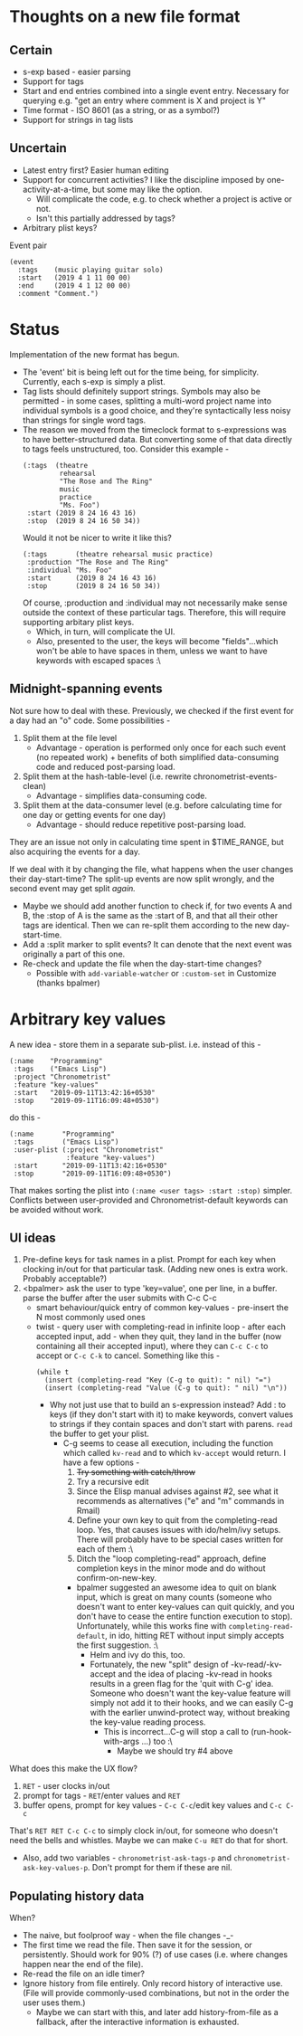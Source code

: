 # Thoughts on a new file format
## Certain
* s-exp based - easier parsing
* Support for tags
* Start and end entries combined into a single event entry. Necessary for querying e.g. "get an entry where comment is X and project is Y"
* Time format - ISO 8601 (as a string, or as a symbol?)
* Support for strings in tag lists

## Uncertain
* Latest entry first? Easier human editing
* Support for concurrent activities? I like the discipline imposed by one-activity-at-a-time, but some may like the option.
  * Will complicate the code, e.g. to check whether a project is active or not.
  * Isn't this partially addressed by tags?
* Arbitrary plist keys?

Event pair
```
(event
  :tags    (music playing guitar solo)
  :start   (2019 4 1 11 00 00)
  :end     (2019 4 1 12 00 00)
  :comment "Comment.")
```

# Status
Implementation of the new format has begun.
* The 'event' bit is being left out for the time being, for simplicity. Currently, each s-exp is simply a plist.
* Tag lists should definitely support strings. Symbols may also be permitted - in some cases, splitting a multi-word project name into individual symbols is a good choice, and they're syntactically less noisy than strings for single word tags.
* The reason we moved from the timeclock format to s-expressions was to have better-structured data. But converting some of that data directly to tags feels unstructured, too. Consider this example -
  ```
  (:tags  (theatre
           rehearsal
           "The Rose and The Ring"
           music
           practice
           "Ms. Foo")
   :start (2019 8 24 16 43 16)
   :stop  (2019 8 24 16 50 34))
  ```
  Would it not be nicer to write it like this?
  ```
  (:tags       (theatre rehearsal music practice)
   :production "The Rose and The Ring"
   :individual "Ms. Foo"
   :start      (2019 8 24 16 43 16)
   :stop       (2019 8 24 16 50 34))
  ```
  Of course, :production and :individual may not necessarily make sense outside the context of these particular tags. Therefore, this will require supporting arbitary plist keys.
  * Which, in turn, will complicate the UI.
  * Also, presented to the user, the keys will become "fields"...which won't be able to have spaces in them, unless we want to have keywords with escaped spaces :\

## Midnight-spanning events
Not sure how to deal with these. Previously, we checked if the first event for a day had an "o" code. Some possibilities -
1. Split them at the file level
   * Advantage - operation is performed only once for each such event (no repeated work) + benefits of both simplified data-consuming code and reduced post-parsing load.
2. Split them at the hash-table-level (i.e. rewrite chronometrist-events-clean)
   * Advantage - simplifies data-consuming code.
3. Split them at the data-consumer level (e.g. before calculating time for one day or getting events for one day)
   * Advantage - should reduce repetitive post-parsing load.

They are an issue not only in calculating time spent in $TIME_RANGE, but also acquiring the events for a day.

If we deal with it by changing the file, what happens when the user changes their day-start-time? The split-up events are now split wrongly, and the second event may get split _again._
* Maybe we should add another function to check if, for two events A and B, the :stop of A is the same as the :start of B, and that all their other tags are identical. Then we can re-split them according to the new day-start-time.
* Add a :split marker to split events? It can denote that the next event was originally a part of this one.
* Re-check and update the file when the day-start-time changes?
  * Possible with `add-variable-watcher` or `:custom-set` in Customize (thanks bpalmer)

# Arbitrary key values
A new idea - store them in a separate sub-plist. i.e. instead of this -

```
(:name    "Programming"
 :tags    ("Emacs Lisp")
 :project "Chronometrist"
 :feature "key-values"
 :start   "2019-09-11T13:42:16+0530"
 :stop    "2019-09-11T16:09:48+0530")
```
do this -
```
(:name       "Programming"
 :tags       ("Emacs Lisp")
 :user-plist (:project "Chronometrist"
              :feature "key-values")
 :start      "2019-09-11T13:42:16+0530"
 :stop       "2019-09-11T16:09:48+0530")
```
That makes sorting the plist into `(:name <user tags> :start :stop)` simpler. Conflicts between user-provided and Chronometrist-default keywords can be avoided without work.

## UI ideas
1. Pre-define keys for task names in a plist. Prompt for each key when clocking in/out for that particular task. (Adding new ones is extra work. Probably acceptable?)
2. \<bpalmer\> ask the user to type 'key=value', one per line, in a buffer. parse the buffer after the user submits with C-c C-c
   * smart behaviour/quick entry of common key-values - pre-insert the N most commonly used ones
   * twist - query user with completing-read in infinite loop - after each accepted input, add - when they quit, they land in the buffer (now containing all their accepted input), where they can `C-c C-c` to accept or `C-c C-k` to cancel. Something like this -
     ```
     (while t
       (insert (completing-read "Key (C-g to quit): " nil) "=")
       (insert (completing-read "Value (C-g to quit): " nil) "\n"))
     ```
     * Why not just use that to build an s-expression instead? Add : to keys (if they don't start with it) to make keywords, convert values to strings if they contain spaces and don't start with parens. `read` the buffer to get your plist.
       * C-g seems to cease all execution, including the function which called `kv-read` and to which `kv-accept` would return. I have a few options -
         1. ~~Try something with catch/throw~~
         2. Try a recursive edit
         3. Since the Elisp manual advises against #2, see what it recommends as alternatives ("e" and "m" commands in Rmail)
         4. Define your own key to quit from the completing-read loop. Yes, that causes issues with ido/helm/ivy setups. There will probably have to be special cases written for each of them :\
         5. Ditch the "loop completing-read" approach, define completion keys in the minor mode and do without confirm-on-new-key.
         * bpalmer suggested an awesome idea to quit on blank input, which is great on many counts (someone who doesn't want to enter key-values can quit quickly, and you don't have to cease the entire function execution to stop). Unfortunately, while this works fine with `completing-read-default`, in ido, hitting RET without input simply accepts the first suggestion. :\
           * Helm and ivy do this, too.
           * Fortunately, the new "split" design of -kv-read/-kv-accept and the idea of placing -kv-read in hooks results in a green flag for the 'quit with C-g' idea. Someone who doesn't want the key-value feature will simply not add it to their hooks, and we can easily C-g with the earlier unwind-protect way, without breaking the key-value reading process.
             * This is incorrect...C-g will stop a call to (run-hook-with-args ...) too :\
               * Maybe we should try #4 above

What does this make the UX flow?
1. `RET` - user clocks in/out
2. prompt for tags - `RET`/enter values and `RET`
3. buffer opens, prompt for key values - `C-c C-c`/edit key values and `C-c C-c`

That's `RET RET C-c C-c` to simply clock in/out, for someone who doesn't need the bells and whistles. Maybe we can make `C-u RET` do that for short.
* Also, add two variables - `chronometrist-ask-tags-p` and `chronometrist-ask-key-values-p`. Don't prompt for them if these are nil.

## Populating history data
When?
* The naive, but foolproof way - when the file changes -_-
* The first time we read the file. Then save it for the session, or persistently. Should work for 90% (?) of use cases (i.e. where changes happen near the end of the file).
* Re-read the file on an idle timer?
* Ignore history from file entirely. Only record history of interactive use. (File will provide commonly-used combinations, but not in the order the user uses them.)
  * Maybe we can start with this, and later add history-from-file as a fallback, after the interactive information is exhausted.
